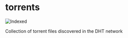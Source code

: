 torrents 
========
![Indexed](https://img.shields.io/badge/indexed-253429-blue)

Collection of torrent files discovered in the DHT network
